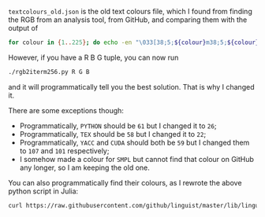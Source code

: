 `textcolours_old.json` is the old text colours file, which I found from finding the RGB from an analysis tool, from GitHub, and comparing them with the output of
```bash
for colour in {1..225}; do echo -en "\033[38;5;${colour}m38;5;${colour} \n"; done | column -x
```

However, if you have a R B G tuple, you can now run
```bash
./rgb2iterm256.py R G B
```
and it will programmatically tell you the best solution.  That is why I changed it.

There are some exceptions though:
  - Programmatically, `PYTHON` should be `61` but I changed it to `26`;
  - Programmatically, `TEX` should be `58` but I changed it to `22`;
  - Programmatically, `YACC` and `CUDA` should both be `59` but I changed them to `107` and `101` respectively;
  - I somehow made a colour for `SMPL` but cannot find that colour on GitHub any longer, so I am keeping the old one.

You can also programmatically find their colours, as I rewrote the above python script in Julia:
```bash
curl https://raw.githubusercontent.com/github/linguist/master/lib/linguist/languages.yml > languages.yml; julia -E '; import Pkg; Pkg.add.(["YAML", "OrderedCollections", "Colors"]); using YAML; include("$(homedir())/projects/scripts/python/rgb2iterm256.jl"); f = YAML.load_file("languages.yml"); for k in keys(f); col = get(f[k], "color", ""); if !isempty(col); print(k, ":\t\t"); main(col); end; end'; rm languages.yml
```
